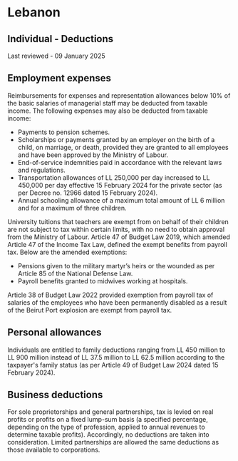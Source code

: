 # Lebanon
## Individual - Deductions
Last reviewed - 09 January 2025
## Employment expenses
Reimbursements for expenses and representation allowances below 10% of the basic salaries of managerial staff may be deducted from taxable income.
The following expenses may also be deducted from taxable income:
  * Payments to pension schemes.
  * Scholarships or payments granted by an employer on the birth of a child, on marriage, or death, provided they are granted to all employees and have been approved by the Ministry of Labour.
  * End-of-service indemnities paid in accordance with the relevant laws and regulations.
  * Transportation allowances of LL 250,000 per day increased to LL 450,000 per day effective 15 February 2024 for the private sector (as per Decree no. 12966 dated 15 February 2024).
  * Annual schooling allowance of a maximum total amount of LL 6 million and for a maximum of three children.


University tuitions that teachers are exempt from on behalf of their children are not subject to tax within certain limits, with no need to obtain approval from the Ministry of Labour.
Article 47 of Budget Law 2019, which amended Article 47 of the Income Tax Law, defined the exempt benefits from payroll tax. Below are the amended exemptions:
  * Pensions given to the military martyr’s heirs or the wounded as per Article 85 of the National Defense Law.
  * Payroll benefits granted to midwives working at hospitals.


Article 38 of Budget Law 2022 provided exemption from payroll tax of salaries of the employees who have been permanently disabled as a result of the Beirut Port explosion are exempt from payroll tax.
## Personal allowances
Individuals are entitled to family deductions ranging from LL 450 million to LL 900 million instead of LL 37.5 million to LL 62.5 million according to the taxpayer's family status (as per Article 49 of Budget Law 2024 dated 15 February 2024).
## Business deductions
For sole proprietorships and general partnerships, tax is levied on real profits or profits on a fixed lump-sum basis (a specified percentage, depending on the type of profession, applied to annual revenues to determine taxable profits). Accordingly, no deductions are taken into consideration.
Limited partnerships are allowed the same deductions as those available to corporations. 
